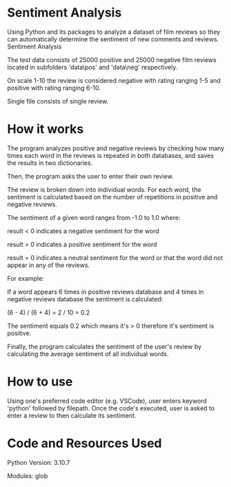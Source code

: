 # Sentiment Analysis
Using Python and its packages to analyze a dataset of film reviews so they can automatically determine the sentiment of new comments and reviews.
Sentiment Analysis

The test data consists of 25000  positive and 25000 negative film reviews located in subfolders 'data\pos' and 'data\neg' respectively.

On scale 1-10 the review is considered negative with rating ranging 1-5 and positive with rating ranging  6-10.

Single file consists of single review.

# How it works
The program analyzes positive and negative reviews by checking how many times each word in the reviews is repeated in both databases, and saves the results in two dictionaries.

Then, the program asks the user to enter their own review.

The review is broken down into individual words. For each word, the sentiment is calculated based on the number of repetitions in positive and negative reviews.


The sentiment of a given word ranges from -1.0 to 1.0 where:

result < 0 indicates a negative sentiment for the word

result > 0 indicates a positive sentiment for the word

result = 0 indicates a neutral sentiment for the word or that the word did not appear in any of the reviews.


For example:

If a word appears 6 times in positive reviews database and 4 times in negative reviews database the sentiment is calculated:

(6 - 4) / (6 + 4) = 2 / 10 = 0.2

The sentiment equals 0.2 which means it's > 0  therefore it's sentiment is positive.


Finally, the program calculates the sentiment of the user's review by calculating the average sentiment of all individual words.

# How to use
Using one's preferred code editor (e.g. VSCode), user enters keyword 'python' followed by filepath. Once the code's executed, user is asked to enter a review to then calculate its sentiment.

# Code and Resources Used
Python Version: 3.10.7

Modules: glob
